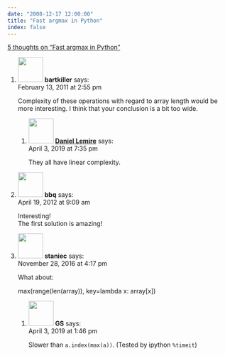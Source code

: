 ```yaml
---
date: "2008-12-17 12:00:00"
title: "Fast argmax in Python"
index: false
---
```


[5 thoughts on &ldquo;Fast argmax in Python&rdquo;](/lemire/blog/2008/12-17-fast-argmax-in-python)

<ol class="comment-list">
<li id="comment-54217" class="comment even thread-even depth-1 parent">
<div class="comment-author vcard">
<img alt src="https://secure.gravatar.com/avatar/da44bfe3910eb4d9dd46b6d3a9664bd6?s=56&#038;d=mm&#038;r=g" srcset="https://secure.gravatar.com/avatar/da44bfe3910eb4d9dd46b6d3a9664bd6?s=112&#038;d=mm&#038;r=g 2x" class="avatar avatar-56 photo" height="56" width="56" decoding="async" /> <b class="fn">bartkiller</b> <span class="says">says:</span> </div>
<div class="comment-metadata"><time datetime="2011-02-13T14:55:13+00:00">February 13, 2011 at 2:55 pm</time></a> </div>
<div class="comment-content">
<p>Complexity of these operations with regard to array length would be more interesting. I think that your conclusion is a bit too wide.</p>
</div>
<ol class="children">
<li id="comment-399182" class="comment byuser comment-author-lemire bypostauthor odd alt depth-2">
<div class="comment-author vcard">
<img alt src="https://secure.gravatar.com/avatar/2ca999bef9535950f5b84281a4dab006?s=56&#038;d=mm&#038;r=g" srcset="https://secure.gravatar.com/avatar/2ca999bef9535950f5b84281a4dab006?s=112&#038;d=mm&#038;r=g 2x" class="avatar avatar-56 photo" height="56" width="56" decoding="async" /> <b class="fn"><a href="https://lemire.me/en/" class="url" rel="ugc">Daniel Lemire</a></b> <span class="says">says:</span> </div>
<div class="comment-metadata"><time datetime="2019-04-03T19:35:32+00:00">April 3, 2019 at 7:35 pm</time></a> </div>
<div class="comment-content">
<p>They all have linear complexity.</p>
</div>
</li>
</ol>
</li>
<li id="comment-55192" class="comment even thread-odd thread-alt depth-1">
<div class="comment-author vcard">
<img alt src="https://secure.gravatar.com/avatar/38fc5042b5264f043abcba918525772f?s=56&#038;d=mm&#038;r=g" srcset="https://secure.gravatar.com/avatar/38fc5042b5264f043abcba918525772f?s=112&#038;d=mm&#038;r=g 2x" class="avatar avatar-56 photo" height="56" width="56" loading="lazy" decoding="async" /> <b class="fn">bbq</b> <span class="says">says:</span> </div>
<div class="comment-metadata"><time datetime="2012-04-19T09:09:16+00:00">April 19, 2012 at 9:09 am</time></a> </div>
<div class="comment-content">
<p>Interesting!<br/>
The first solution is amazing!</p>
</div>
</li>
<li id="comment-261234" class="comment odd alt thread-even depth-1 parent">
<div class="comment-author vcard">
<img alt src="https://secure.gravatar.com/avatar/372dc805273f66104f9ee8ff4edd246a?s=56&#038;d=mm&#038;r=g" srcset="https://secure.gravatar.com/avatar/372dc805273f66104f9ee8ff4edd246a?s=112&#038;d=mm&#038;r=g 2x" class="avatar avatar-56 photo" height="56" width="56" loading="lazy" decoding="async" /> <b class="fn">staniec</b> <span class="says">says:</span> </div>
<div class="comment-metadata"><time datetime="2016-11-28T16:17:34+00:00">November 28, 2016 at 4:17 pm</time></a> </div>
<div class="comment-content">
<p>What about:</p>
<p>max(range(len(array)), key=lambda x: array[x])</p>
</div>
<ol class="children">
<li id="comment-399136" class="comment even depth-2">
<div class="comment-author vcard">
<img alt src="https://secure.gravatar.com/avatar/3670dccbbf1158a8e6f95b0b87f2d05d?s=56&#038;d=mm&#038;r=g" srcset="https://secure.gravatar.com/avatar/3670dccbbf1158a8e6f95b0b87f2d05d?s=112&#038;d=mm&#038;r=g 2x" class="avatar avatar-56 photo" height="56" width="56" loading="lazy" decoding="async" /> <b class="fn">GS</b> <span class="says">says:</span> </div>
<div class="comment-metadata"><time datetime="2019-04-03T13:46:25+00:00">April 3, 2019 at 1:46 pm</time></a> </div>
<div class="comment-content">
<p>Slower than <code>a.index(max(a))</code>. (Tested by ipython <code>%timeit</code>)</p>
</div>
</li>
</ol>
</li>
</ol>
